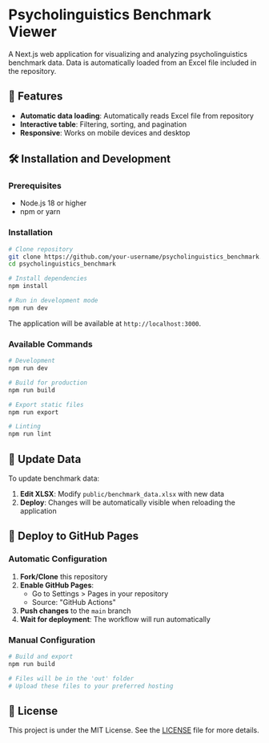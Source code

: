 # Psycholinguistics Benchmark Viewer

A Next.js web application for visualizing and analyzing psycholinguistics benchmark data. Data is automatically loaded from an Excel file included in the repository.

## 🚀 Features

- **Automatic data loading**: Automatically reads Excel file from repository
- **Interactive table**: Filtering, sorting, and pagination
- **Responsive**: Works on mobile devices and desktop


## 🛠️ Installation and Development

### Prerequisites

- Node.js 18 or higher
- npm or yarn

### Installation

```bash
# Clone repository
git clone https://github.com/your-username/psycholinguistics_benchmark.git
cd psycholinguistics_benchmark

# Install dependencies
npm install

# Run in development mode
npm run dev
```

The application will be available at `http://localhost:3000`.

### Available Commands

```bash
# Development
npm run dev

# Build for production
npm run build

# Export static files
npm run export

# Linting
npm run lint
```



## 🔄 Update Data

To update benchmark data:

1. **Edit XLSX**: Modify `public/benchmark_data.xlsx` with new data
2. **Deploy**: Changes will be automatically visible when reloading the application



## 🚀 Deploy to GitHub Pages

### Automatic Configuration

1. **Fork/Clone** this repository
2. **Enable GitHub Pages**:
   - Go to Settings > Pages in your repository
   - Source: "GitHub Actions"
3. **Push changes** to the `main` branch
4. **Wait for deployment**: The workflow will run automatically

### Manual Configuration

```bash
# Build and export
npm run build

# Files will be in the 'out' folder
# Upload these files to your preferred hosting
```


## 📜 License

This project is under the MIT License. See the [LICENSE](LICENSE) file for more details.


